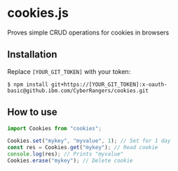 # cookies.js

Proves simple CRUD operations for cookies in browsers

## Installation

Replace `[YOUR_GIT_TOKEN]` with your token:

`$ npm install git+https://[YOUR_GIT_TOKEN]:x-oauth-basic@github.ibm.com/CyberRangers/cookies.git`

## How to use

```javascript
import Cookies from "cookies";

Cookies.set("mykey", "myvalue", 1); // Set for 1 day
const res = Cookies.get("mykey"); // Read cookie
console.log(res); // Prints "myvalue"
Cookies.erase("mykey"); // Delete cookie
```
